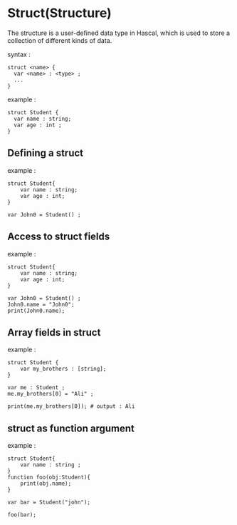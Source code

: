 # Struct(Structure)
The structure is a user-defined data type in Hascal, which is used to store a collection of different kinds of data. 

syntax :
```
struct <name> {
  var <name> : <type> ;
  ...
}
```

example :
```
struct Student {
  var name : string;
  var age : int ;
}
```

## Defining a struct
example :
```
struct Student{
    var name : string;
    var age : int;
}

var John0 = Student() ;
```

## Access to struct fields
example : 
```
struct Student{
    var name : string;
    var age : int;
}

var John0 = Student() ;
John0.name = "John0";
print(John0.name);
```

## Array fields in struct
example :
```
struct Student {
    var my_brothers : [string];
}

var me : Student ;
me.my_brothers[0] = "Ali" ;

print(me.my_brothers[0]); # output : Ali
```

## struct as function argument
example :
```
struct Student{
    var name : string ;
}
function foo(obj:Student){
    print(obj.name);
}

var bar = Student("john");

foo(bar);
```
